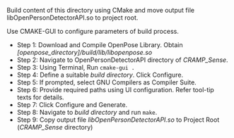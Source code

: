Build content of this directory using CMake and move output file libOpenPersonDetectorAPI.so to project root.

Use CMAKE-GUI to configure parameters of build process.
- Step 1: Download and Compile OpenPose Library. Obtain _[openpose_directory]/build/lib/libopenpose.so_
- Step 2: Navigate to OpenPersonDetectorAPI directory of _CRAMP_Sense_.
- Step 3: Using Terminal, Run `cmake-gui .`
- Step 4: Define a suitable _build directory_. Click Configure.
- Step 5: If prompted, select GNU Compilers as Compiler Suite. 
- Step 6: Provide required paths using UI configuration. Refer tool-tip texts for details.
- Step 7: Click Configure and Generate.
- Step 8: Navigate to _build directory_ and run ```make```.
- Step 9: Copy output file _libOpenPersonDetectorAPI.so_ to Project Root (_CRAMP_Sense_ directory)